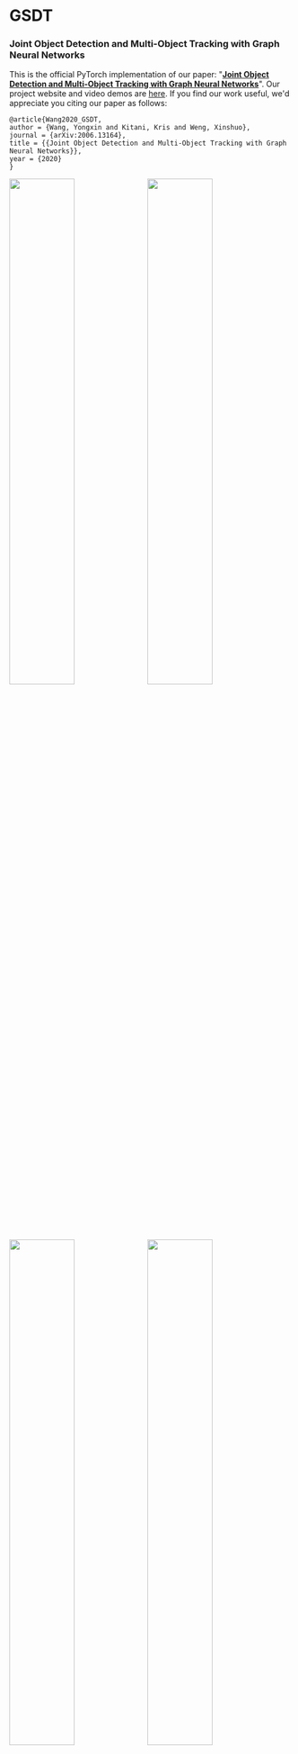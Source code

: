 # GSDT
### Joint Object Detection and Multi-Object Tracking with Graph Neural Networks
This is the official PyTorch implementation of our paper: "[**Joint Object Detection and Multi-Object Tracking with Graph Neural Networks**](https://arxiv.org/abs/2006.13164)". Our project website and video demos are [here](http://www.xinshuoweng.com/projects/GNNDetTrk/). If you find our work useful, we'd appreciate you citing our paper as follows:

```
@article{Wang2020_GSDT, 
author = {Wang, Yongxin and Kitani, Kris and Weng, Xinshuo}, 
journal = {arXiv:2006.13164}, 
title = {{Joint Object Detection and Multi-Object Tracking with Graph Neural Networks}}, 
year = {2020} 
}
```

<p>
<img align="center" width="48%" src="https://github.com/yongxinw/GSDT/blob/main/main1.gif">
<img align="center" width="48%" src="https://github.com/yongxinw/GSDT/blob/main/main2.gif">
</p>
<p>
<img align="center" width="48%" src="https://github.com/yongxinw/GSDT/blob/main/main3.gif">
<img align="center" width="48%" src="https://github.com/yongxinw/GSDT/blob/main/main4.gif">
</p>

## Introduction
Object detection and data association are critical components in multi-object tracking (MOT) systems. Despite the fact that the two components are dependent on each other, prior work often designs detection and data association modules separately which are trained with different objectives. As a result, we cannot back-propagate the gradients and optimize the entire MOT system, which leads to sub-optimal performance. To address this issue, recent work simultaneously optimizes detection and data association modules under a joint MOT framework, which has shown improved performance in both modules. In this work, we propose a new instance of joint MOT approach based on Graph Neural Networks (GNNs). The key idea is that GNNs can model relations between variable-sized objects in both the spatial and temporal domains, which is essential for learning discriminative features for detection and data association. Through extensive experiments on the MOT15/16/17/20 datasets, we demonstrate the effectiveness of our GNN-based joint MOT approach and show the state-of-the-art performance for both detection and MOT tasks.

## Usage
### Dependencies
We recommend using [**anaconda**](https://www.anaconda.com/) for managing dependency and environments. You may follow the commands below to setup your environment. 
```angular2
conda create -n dev python=3.6
conda activate dev
pip install -r requirements.txt
```

We use the [**PyTorch Geometric**](https://pytorch-geometric.readthedocs.io/en/latest/notes/installation.html) package for the implementation of our Graph Neural Network based architecture.
```angular2
bash install_pyg.sh <CUDA_version>  # we used CUDA_version=cu101 
``` 

Build Deformable Convolutional Networks V2 (DCNv2)
```angular2
cd ./src/lib/models/networks/DCNv2
bash make.sh
``` 

To automatically generate output tracking as videos, please install `ffmpeg`
```angular2
conda install ffmpeg=4.2.2
```

### Data preperation
We follow the same dataset setup as in [JDE](https://github.com/Zhongdao/Towards-Realtime-MOT). Please refer to their [DATA ZOO](https://github.com/Zhongdao/Towards-Realtime-MOT/blob/master/DATASET_ZOO.md) for data download and preperation.  

To prepare [2DMOT15](https://motchallenge.net/data/2D_MOT_2015/) and [MOT20](https://motchallenge.net/data/MOT20/) data, you can directly download from the [**MOT Challenge**](https://motchallenge.net/) website, and format each directory as follows:
```
MOT15
   |——————images
   |        └——————train
   |        └——————test
   └——————labels_with_ids
            └——————train(empty)
MOT20
   |——————images
   |        └——————train
   |        └——————test
   └——————labels_with_ids
            └——————train(empty)
```
Then change the seq_root and label_root in src/gen_labels_15.py and src/gen_labels_20.py accordingly, and run:
```
cd src
python gen_labels_15.py
python gen_labels_20.py
```
This will generate the desired label format of 2DMOT15 and MOT20. The seqinfo.ini files are required for 2DMOT15 and can be found here [[Google]](https://drive.google.com/open?id=1kJYySZy7wyETH4fKMzgJrYUrTfxKlN1w), [[Baidu],code:8o0w](https://pan.baidu.com/s/1zb5tBW7-YTzWOXpd9IzS0g).

## Inference
Download and save the pretrained weights for each dataset by following the links below:

| Dataset    |  Model |
|------------|--------|
|2DMOT15     | [**model_mot15.pth**](https://drive.google.com/file/d/1K_6yN1jD7fpmGN23Z4NgsROO5mZRf6ay/view?usp=sharing) |
|MOT17       | [**model_mot17.pth**](https://drive.google.com/file/d/1Aj6h3UCgFgw69ffxh-OqodvaJhQ9PS4m/view?usp=sharing) |
|MOT20       | [**model_mot20.pth**](https://drive.google.com/file/d/1cX92Sp9NpWmL-UwAQJyR88AjGp6UpOgW/view?usp=sharing) |

Run one of the following command to reproduce our paper's tracking performance on the MOT Challenge.
```angular2
cd ./experiments
track_gnn_mot_AGNNConv_RoIAlign_mot15.sh <path/to/model_mot15>
track_gnn_mot_AGNNConv_RoIAlign_mot17.sh <path/to/model_mot17>
track_gnn_mot_AGNNConv_RoIAlign_mot20.sh <path/to/model_mot20>
``` 

To clarify, currently we directly used the MOT17 results as MOT16 results for submission. That is, our MOT16 and MOT17 results and models are identical.
## Training
We are currently in the process of cleaning the training code. We'll release as soon as we can. Stay tuned!

# Performance on MOT Challenge
You can refer to [MOTChallenge](https://motchallenge.net/results/MOT20/?det=All) website for performance of our method. For your convenience, we summarize results below:
| Dataset    |  MOTA | IDF1 | MT | ML | IDS |
|--------------|-----------|--------|-------|----------|----------|
|2DMOT15  | 60.7 | 64.6 |  47.0% | 10.5% | 477 |
|MOT16       | 66.7 | 69.2 | 38.6% | 19.0% | 959 |
|MOT17       | 66.2 | 68.7 | 40.8% | 18.3% | 3318 |
|MOT20       | 67.1 | 67.5 | 53.1% | 13.2% | 3133 |

## Acknowledgement
A large part of the code is borrowed from [FairMOT](https://github.com/ifzhang/FairMOT). We appreciate their great work!
